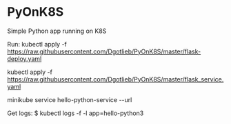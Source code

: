 # PyOnK8S

Simple Python app running on K8S

Run:
kubectl apply -f https://raw.githubusercontent.com/Dgotlieb/PyOnK8S/master/flask-deploy.yaml

kubectl apply -f https://raw.githubusercontent.com/Dgotlieb/PyOnK8S/master/flask_service.yaml

minikube service hello-python-service --url

Get logs: $ kubectl logs -f -l app=hello-python3
